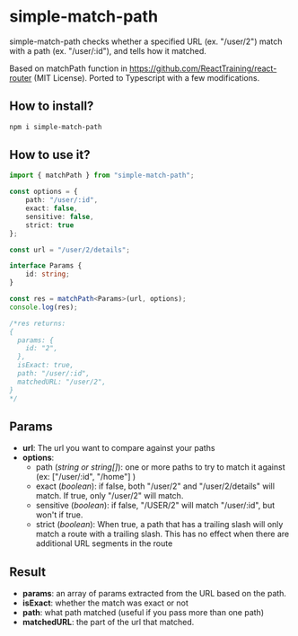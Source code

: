 # simple-match-path

simple-match-path checks whether a specified URL (ex. \"/user/2\") match with a path (ex. \"/user/:id\"), and tells how it matched.

Based on matchPath function in https://github.com/ReactTraining/react-router (MIT License). Ported to Typescript with a few modifications.

## How to install?

```bash
npm i simple-match-path
```

## How to use it?

```ts
import { matchPath } from "simple-match-path";

const options = {
    path: "/user/:id",
    exact: false,
    sensitive: false,
    strict: true
};

const url = "/user/2/details";

interface Params {
    id: string;
}

const res = matchPath<Params>(url, options);
console.log(res);

/*res returns:
{
  params: {
    id: "2",
  },
  isExact: true,
  path: "/user/:id",
  matchedURL: "/user/2",
}
*/
```

## Params

-   **url**: The url you want to compare against your paths
-   **options**:
    -   path (_string or string[]_): one or more paths to try to match it against (ex: ["/user/:id", "/home"] )
    -   exact (_boolean_): if false, both "/user/2" and "/user/2/details" will match. If true, only "/user/2" will match.
    -   sensitive (_boolean_): if false, "/USER/2" will match "/user/:id", but won't if true.
    -   strict (_boolean_): When true, a path that has a trailing slash will only match a route with a trailing slash. This has no effect when there are additional URL segments in the route

## Result

-   **params**: an array of params extracted from the URL based on the path.
-   **isExact**: whether the match was exact or not
-   **path**: what path matched (useful if you pass more than one path)
-   **matchedURL**: the part of the url that matched.
